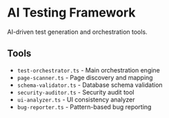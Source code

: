 # AI Testing Framework

AI-driven test generation and orchestration tools.

## Tools

- `test-orchestrator.ts` - Main orchestration engine
- `page-scanner.ts` - Page discovery and mapping
- `schema-validator.ts` - Database schema validation
- `security-auditor.ts` - Security audit tool
- `ui-analyzer.ts` - UI consistency analyzer
- `bug-reporter.ts` - Pattern-based bug reporting
